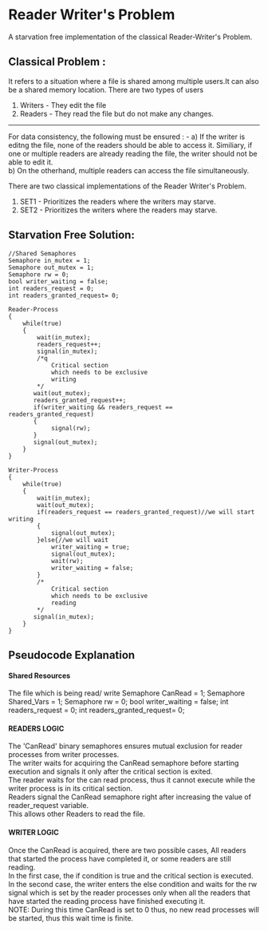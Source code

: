 # Reader Writer's Problem
A starvation free implementation of the classical Reader-Writer's Problem.

## Classical Problem :
It refers to a situation where a file is shared among multiple users.It can also be a shared memory location. There are two types of users 
1. Writers - They edit the file 
2. Readers - They read the file but do not make any changes.
<hr>
For data consistency, the following must be ensured : -
a) If the writer is editng the file, none of the readers should be able to access it. Similiary, if one or multiple readers are already reading the file, the writer should not be able to edit it. <br>
b) On the otherhand, multiple readers can access the file simultaneously.

There are two classical implementations of the Reader Writer's Problem.
1. SET1 - Prioritizes the readers where the writers may starve.
2. SET2 - Prioritizes the writers where the readers may starve.

## Starvation Free Solution:
``` 'c_cpp'
//Shared Semaphores
Semaphore in_mutex = 1;
Semaphore out_mutex = 1;
Semaphore rw = 0;
bool writer_waiting = false;
int readers_request = 0;
int readers_granted_request= 0;

Reader-Process
{
    while(true)
    {
        wait(in_mutex);
        readers_request++;
        signal(in_mutex);
        /*q
            Critical section
            which needs to be exclusive 
            writing
        */
       wait(out_mutex);
       readers_granted_request++;
       if(writer_waiting && readers_request == readers_granted_request)
       {
            signal(rw);
       }
       signal(out_mutex);
    }
}

Writer-Process
{
    while(true)
    {
        wait(in_mutex);
        wait(out_mutex);
        if(readers_request == readers_granted_request)//we will start writing
        {
            signal(out_mutex);
        }else{//we will wait
            writer_waiting = true;
            signal(out_mutex);
            wait(rw);
            writer_waiting = false;
        }
        /*
            Critical section
            which needs to be exclusive 
            reading
        */
       signal(in_mutex);
    }
}
```
## Pseudocode Explanation
#### Shared Resources
The file which is being read/ write
Semaphore CanRead = 1;
Semaphore Shared_Vars = 1;
Semaphore rw = 0;
bool writer_waiting = false;
int readers_request = 0;
int readers_granted_request= 0;


#### READERS LOGIC
The 'CanRead' binary semaphores ensures mutual exclusion for reader processes from writer processes. <br>
The writer waits for acquiring the CanRead semaphore before starting execution and signals it only after the critical section is exited. <br>
The reader waits for the can read process, thus it cannot execute while the writer process is in its critical section. <br>
Readers signal the CanRead semaphore right after increasing the value of reader_request variable. <br>
This allows other Readers to read the file.

#### WRITER LOGIC
Once the CanRead is acquired, there are two possible cases,
All readers that started the process have completed it, or some readers are still reading. <br>
In the first case, the if condition is true and the critical section is executed.<br>
In the second case, the writer enters the else condition and waits for the rw signal which is set by the reader processes only when all the readers that have started the reading process have finished executing it.<br>
NOTE: During this time CanRead is set to 0 thus, no new read processes will be started, thus this wait time is finite. <br>




